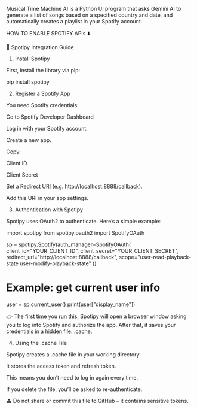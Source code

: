 Musical Time Machine AI is a Python UI program that asks Gemini AI to generate a list of songs based on a specified country and date, and automatically creates a playlist in your Spotify account.

HOW TO ENABLE SPOTIFY APIs ⬇️

🎵 Spotipy Integration Guide
1. Install Spotipy

First, install the library via pip:

pip install spotipy

2. Register a Spotify App

You need Spotify credentials:

Go to Spotify Developer Dashboard

Log in with your Spotify account.

Create a new app.

Copy:

Client ID

Client Secret

Set a Redirect URI (e.g. http://localhost:8888/callback).

Add this URI in your app settings.

3. Authentication with Spotipy

Spotipy uses OAuth2 to authenticate.
Here’s a simple example:

import spotipy
from spotipy.oauth2 import SpotifyOAuth

sp = spotipy.Spotify(auth_manager=SpotifyOAuth(
    client_id="YOUR_CLIENT_ID",
    client_secret="YOUR_CLIENT_SECRET",
    redirect_uri="http://localhost:8888/callback",
    scope="user-read-playback-state user-modify-playback-state"
))

# Example: get current user info
user = sp.current_user()
print(user["display_name"])


👉 The first time you run this, Spotipy will open a browser window asking you to log into Spotify and authorize the app.
After that, it saves your credentials in a hidden file: .cache.

4. Using the .cache File

Spotipy creates a .cache file in your working directory.

It stores the access token and refresh token.

This means you don’t need to log in again every time.

If you delete the file, you’ll be asked to re-authenticate.

⚠️ Do not share or commit this file to GitHub – it contains sensitive tokens.

